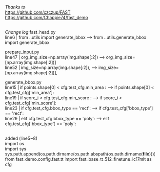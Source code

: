 
*Thanks to* <br/>
  https://github.com/czczup/FAST<br/>
  https://github.com/Chappie74/fast_demo<br/><br/>


*Change log*
fast_head.py <br/>
  line6 | from ..utils import generate_bbox --> from ..utils.generate_bbox import generate_bbox <br/>

prepare_input.py <br/>
  line47 | org_img_size=np.array(img.shape[:2]) --> org_img_size=[np.array(img.shape[:2])]<br/>
  line52 | img_size=np.array(img.shape[:2]), --> img_size=[np.array(img.shape[:2])],<br/>

generate_bbox.py <br/>
  line15 | if points.shape[0] < cfg.test_cfg.min_area : --> if points.shape[0] < cfg.test_cfg['min_area']: <br/>
  line19 | if score_i < cfg.test_cfg.min_score : --> if score_i < cfg.test_cfg['min_score']: <br/>
  line23 | if cfg.test_cfg.bbox_type == 'rect': --> if cfg.test_cfg['bbox_type'] == 'rect': <br/>
  line29 | elif cfg.test_cfg.bbox_type == 'poly': --> elif cfg.test_cfg['bbox_type'] == 'poly': <br/><br/>

  added (line5~8)<br/>
  import os<br/>
  import sys<br/>
  sys.path.append(os.path.dirname(os.path.abspath(os.path.dirname(__file__)))) <br/>
  from fast_demo.config.fast.tt import fast_base_tt_512_finetune_ic17mlt as cfg<br/>



